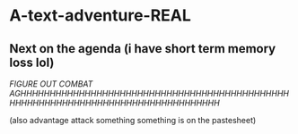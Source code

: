 # A-text-adventure-REAL

## Next on the agenda (i have short term memory loss lol)

*FIGURE OUT COMBAT AGHHHHHHHHHHHHHHHHHHHHHHHHHHHHHHHHHHHHHHHHHHHHHHHHHHHHHHHHHHHHHHHHHHHHHHHHHHHHHHHHHH*

(also advantage attack something something is on the pastesheet)